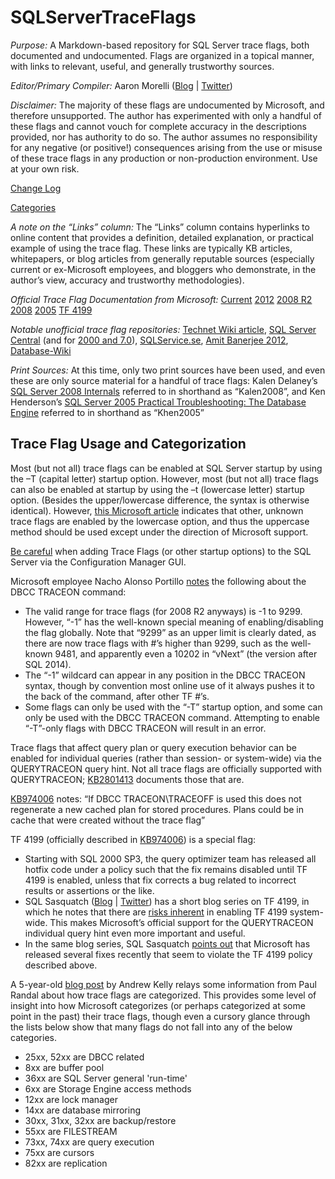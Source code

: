 # SQLServerTraceFlags

*Purpose:* A Markdown-based repository for SQL Server trace flags, both documented and undocumented. Flags are organized in a topical manner, with links to relevant, useful, and generally trustworthy sources.

*Editor/Primary Compiler:* Aaron Morelli ([Blog](http://sqlcrossjoin.wordpress.com/) | [Twitter](https://twitter.com/sqlcrossjoin))

*Disclaimer:* The majority of these flags are undocumented by Microsoft, and therefore unsupported. The author has experimented with only a handful of these flags and cannot vouch for complete accuracy in the descriptions provided, nor has authority to do so. The author assumes no responsibility for any negative (or positive!) consequences arising from the use or misuse of these trace flags in any production or non-production environment. Use at your own risk.

[Change Log](https://github.com/AaronMorelli/SQLServerTraceFlags/blob/master/CHANGELOG.md)

[Categories](https://github.com/AaronMorelli/SQLServerTraceFlags/blob/master/CATEGORIES.md)

*A note on the “Links” column:*
The “Links” column contains hyperlinks to online content that provides a definition, detailed explanation, or practical example of using the trace flag. These links are typically KB articles, whitepapers, or blog articles from generally reputable sources (especially current or ex-Microsoft employees, and bloggers who demonstrate, in the author’s view, accuracy and trustworthy methodologies).

*Official Trace Flag Documentation from Microsoft:* 
[Current](http://technet.microsoft.com/en-us/library/ms188396.aspx) 
[2012](http://technet.microsoft.com/en-us/library/ms188396(v=sql.110).aspx) 
[2008 R2](http://technet.microsoft.com/en-us/library/ms188396(v=sql.105).aspx) 
[2008](http://technet.microsoft.com/en-us/library/ms188396(v=sql.100).aspx) 
[2005](http://technet.microsoft.com/en-us/library/ms188396(v=sql.90).aspx) 
[TF 4199](http://support.microsoft.com/kb/974006)

*Notable unofficial trace flag repositories:*
[Technet Wiki article](http://social.technet.microsoft.com/wiki/contents/articles/13105.trace-flags-in-sql-server.aspx), 
[SQL Server Central](http://www.sqlservercentral.com/articles/trace+flags/70131/) (and for [2000 and 7.0](http://www.sqlservercentral.com/articles/Monitoring/traceflags/737/)), 
[SQLService.se](http://sqlservice.se/sv/start/blogg/updated-microsoft-sql-server-trace-flag-list.aspx), 
[Amit Banerjee 2012](http://troubleshootingsql.com/2014/01/20/sql-server-2012-trace-flags/), 
[Database-Wiki](http://database-wiki.com/2012/10/20/documented-sql-server-trace-flags-use-them-cautiously/)

*Print Sources:*
At this time, only two print sources have been used, and even these are only source material for a handful of trace flags: 
Kalen Delaney’s [SQL Server 2008 Internals](https://www.amazon.com/Microsoft%C2%AE-Server%C2%AE-Internals-Developer-Reference/dp/0735626243/ref=sr_1_2?ie=UTF8&qid=1477503776&sr=8-2&keywords=Kalen+Delaney+2008) referred to in shorthand as “Kalen2008”, and 
Ken Henderson’s [SQL Server 2005 Practical Troubleshooting: The Database Engine](https://www.amazon.com/SQL-Server-2005-Practical-Troubleshooting/dp/0321447743/ref=sr_1_1?ie=UTF8&qid=1477503810&sr=8-1&keywords=Ken+Henderson+2005) referred to in shorthand as “Khen2005”

## Trace Flag Usage and Categorization
Most (but not all) trace flags can be enabled at SQL Server startup by using the –T (capital letter) startup option. However, most (but not all) trace flags can also be enabled at startup by using the –t (lowercase letter) startup option. (Besides the upper/lowercase difference, the syntax is otherwise identical). However, [this Microsoft article](http://technet.microsoft.com/en-us/library/ms190737.aspx) indicates that other, unknown trace flags are enabled by the lowercase option, and thus the uppercase method should be used except under the direction of Microsoft support.

[Be careful](http://blogs.msdn.com/b/psssql/archive/2010/02/19/did-you-start-your-sql-server-engine-correctly.aspx) when adding Trace Flags (or other startup options) to the SQL Server via the Configuration Manager GUI.

Microsoft employee Nacho Alonso Portillo [notes](http://blogs.msdn.com/b/ialonso/archive/2011/12/05/what-is-the-expected-behavior-from-an-attempt-to-enable-a-trace-flag-which-is-not-defined-in-the-targeted-version-of-the-product.aspx) the following about the DBCC TRACEON command:
- The valid range for trace flags (for 2008 R2 anyways) is -1 to 9299. However, “-1” has the well-known special meaning of enabling/disabling the flag globally. Note that “9299” as an upper limit is clearly dated, as there are now trace flags with #’s higher than 9299, such as the well-known 9481, and apparently even a 10202 in “vNext” (the version after SQL 2014).
- The “-1” wildcard can appear in any position in the DBCC TRACEON syntax, though by convention most online use of it always pushes it to the back of the command, after other TF #’s.
- Some flags can only be used with the “-T” startup option, and some can only be used with the DBCC TRACEON command. Attempting to enable “-T”-only flags with DBCC TRACEON will result in an error.

Trace flags that affect query plan or query execution behavior can be enabled for individual queries (rather than session- or system-wide) via the QUERYTRACEON query hint. Not all trace flags are officially supported with QUERYTRACEON; [KB2801413](http://support.microsoft.com/kb/2801413/en-us) documents those that are.

[KB974006](http://support.microsoft.com/kb/974006/en-us) notes: “If DBCC TRACEON\TRACEOFF is used this does not regenerate a new cached plan for stored procedures. Plans could be in cache that were created without the trace flag”

TF 4199 (officially described in [KB974006](http://support.microsoft.com/kb/974006/en-us)) is a special flag:
- Starting with SQL 2000 SP3, the query optimizer team has released all hotfix code under a policy such that the fix remains disabled until TF 4199 is enabled, unless that fix corrects a bug related to incorrect results or assertions or the like. 
- SQL Sasquatch ([Blog](http://sql-sasquatch.blogspot.com/) | [Twitter](https://twitter.com/sql_handle)) has a short blog series on TF 4199, in which he notes that there are [risks inherent](http://sql-sasquatch.blogspot.com/2014/01/trace-flag-4199-complex-risk-assessment.html) in enabling TF 4199 system-wide. This makes Microsoft’s official support for the QUERYTRACEON individual query hint even more important and useful.
- In the same blog series, SQL Sasquatch [points out](http://sql-sasquatch.blogspot.com/2014/01/trace-flag-4199-complex-risk-assessment_6.html) that Microsoft has released several fixes recently that seem to violate the TF 4199 policy described above.

A 5-year-old [blog post](http://sqlblog.com/blogs/andrew_kelly/archive/2009/06/21/trace-flag-groupings.aspx) by Andrew Kelly relays some information from Paul Randal about how trace flags are categorized. This provides some level of insight into how Microsoft categorizes (or perhaps categorized at some point in the past) their trace flags, though even a cursory glance through the lists below show that many flags do not fall into any of the below categories.
- 25xx, 52xx are DBCC related 
- 8xx are buffer pool 
- 36xx are SQL Server general 'run-time' 
- 6xx are Storage Engine access methods 
- 12xx are lock manager 
- 14xx are database mirroring 
- 30xx, 31xx, 32xx are backup/restore 
- 55xx are FILESTREAM 
- 73xx, 74xx are query execution 
- 75xx are cursors 
- 82xx are replication

